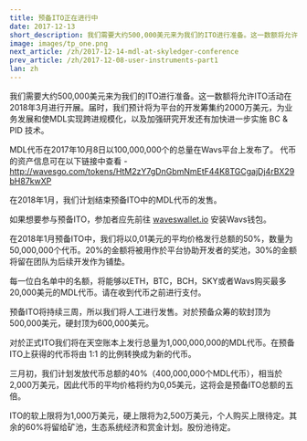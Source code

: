 ```yaml
---
title: 预备ITO正在进行中
date: 2017-12-13
short_description: 我们需要大约500,000美元来为我们的ITO进行准备。这一数额将允许ITO活动在2018年3月进行开展
image: images/tp_one.png
next_article: /zh/2017-12-14-mdl-at-skyledger-conference
prev_article: /zh/2017-12-08-user-instruments-part1
lan: zh
---
```


我们需要大约500,000美元来为我们的ITO进行准备。这一数额将允许ITO活动在2018年3月进行开展。届时，我们预计将为平台的开发筹集约2000万美元，为业务发展和使MDL实现跨进规模化，以及加强研究开发还有加快进一步实施 BC & PID 技术。

MDL代币在2017年10月8日以100,000,000个的总量在Wav﻿s平台上发布了。
代币的资产信息可在以下链接中查看 -
http://wavesgo.com/tokens/HtM2zY7gDnGbmNmEtF44K8TGCgajDj4rBX29bH87kwXP

在2018年1月，我们计划结束预备ITO中的MDL代币的发售。

如果想要参与预备ITO，参加者应先前往 [wav﻿eswalle﻿t.io](https://wav﻿eswalle﻿t.io) 安装Wav﻿s钱包。

在2018年1月预备ITO中，我们将以0,01美元的平均价格发行总额的50%，数量为50,000,000个代币。20%的金额将被用作於平台协助开发者的奖池，30%的金额将留在团队为后续开发作为铺垫。

每一位白名单中的名额，将能够以ETH，BTC，BCH，SKY或者Wav﻿s购买最多20,000美元的MDL代币。请在收到代币之前进行支付。

预备ITO将持续三周，所以我们将人工进行发售。对於预备众筹的软封顶为500,000美元，硬封顶为600,000美元。

对於正式ITO我们将在天空账本上发行总量为1,000,000,000的MDL代币。在预备ITO上获得的代币将由 1:1 的比例转换成为新的代币。

三月初，我们计划发放代币总额的40%（400,000,000个MDL代币），相当於2,000万美元，因此代币的平均价格将约为0,05美元，这将会是预备ITO总额的五倍。

ITO的软上限将为1,000万美元，硬上限将为2,500万美元，个人购买上限待定。其余的60%将留给矿池，生态系统经济和赏金计划。股份池待定。
